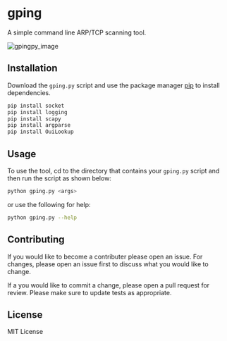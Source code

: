 # gping

A simple command line ARP/TCP scanning tool.

![gpingpy_image](https://user-images.githubusercontent.com/87310427/132440645-543b8dde-fd81-48f3-8505-301d69273e69.png)

## Installation

Download the `gping.py` script and
use the package manager [pip](https://pip.pypa.io/en/stable/) to install dependencies.

```bash
pip install socket
pip install logging
pip install scapy
pip install argparse
pip install OuiLookup
```

## Usage

To use the tool, cd to the directory that contains your `gping.py` script and then run the script as shown below:
```bash
python gping.py <args>
```
or use the following for help:
```bash
python gping.py --help
```

## Contributing
If you would like to become a contributer please open an issue. For changes, please open an issue first to discuss what you would like to change.

If a you would like to commit a change, please open a pull request for review. Please make sure to update tests as appropriate.

## License
MIT License
